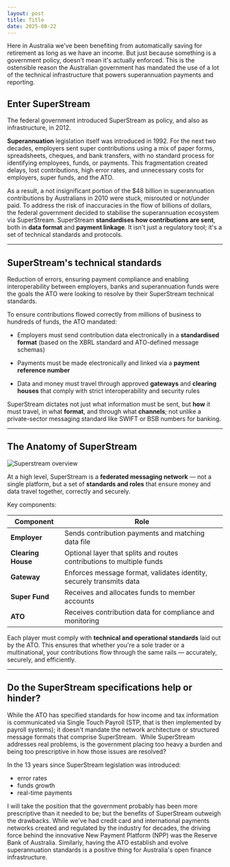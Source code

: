 ```yaml
---
layout: post
title: Title
date: 2025-08-22
---
```


Here in Australia we've been benefiting from automatically saving for retirement as long as we have an income. But just because something is a government policy, doesn't mean it's actually enforced. This is the ostensible reason the Australian government has mandated the use of a lot of the technical infrastructure that powers superannuation payments and reporting. 

## Enter SuperStream

The federal government introduced SuperStream as policy, and also as infrastructure, in 2012. 

**Superannuation** legislation itself was introduced in 1992. For the next two decades, employers sent super contributions using a mix of paper forms, spreadsheets, cheques, and bank transfers, with no standard process for identifying employees, funds, or payments. This fragmentation created delays, lost contributions, high error rates, and unnecessary costs for employers, super funds, and the ATO.

As a result, a not insignificant portion of the \$48 billion in superannuation contributions by Australians in 2010 were stuck, misrouted or not/under paid. To address the risk of inaccuracies in the flow of billions of dollars, the federal government decided to stabilise the superannuation ecosystem via SuperStream. SuperStream **standardises how contributions are sent**, both in **data format** and **payment linkage**. It isn't just a regulatory tool; it's a set of technical standards and protocols.

---

## **SuperStream's technical standards**

Reduction of errors, ensuring payment compliance and enabling interoperability between employers, banks and superannuation funds were the goals the ATO were looking to resolve by their SuperStream technical standards. 

To ensure contributions flowed correctly from millions of business to hundreds of funds, the ATO mandated:

* Employers must send contribution data electronically in a **standardised format** (based on the XBRL standard and ATO-defined message schemas)&#x20;

* Payments must be made electronically and linked via a **payment reference number**&#x20;

* Data and money must travel through approved **gateways** and **clearing houses** that comply with strict interoperability and security rules&#x20;

SuperStream dictates not just what information must be sent, but **how** it must travel, in what **format**, and through what **channels**; not unlike a private-sector messaging standard like SWIFT or BSB numbers for banking.

---

## **The Anatomy of SuperStream**

![Superstream overview](/2025-08-22-superstream-overview.jpg)

At a high level, SuperStream is a **federated messaging network** — not a single platform, but a set of **standards and roles** that ensure money and data travel together, correctly and securely.

Key components:

| **Component**      | **Role**                                                              |
| ------------------ | --------------------------------------------------------------------- |
| **Employer**       | Sends contribution payments and matching data file                    |
| **Clearing House** | Optional layer that splits and routes contributions to multiple funds |
| **Gateway**        | Enforces message format, validates identity, securely transmits data  |
| **Super Fund**     | Receives and allocates funds to member accounts                       |
| **ATO**            | Receives contribution data for compliance and monitoring              |

Each player must comply with **technical and operational standards** laid out by the ATO. This ensures that whether you're a sole trader or a multinational, your contributions flow through the same rails — accurately, securely, and efficiently.

---

## Do the SuperStream specifications help or hinder?

While the ATO has specified standards for how income and tax information is communicated via Single Touch Payroll (STP, that is then implemented by payroll systems); it doesn't mandate the network architecture or structured message formats that comprise SuperStream.  While SuperStream addresses real problems, is the government placing too heavy a burden and being too prescriptive in how those issues are resolved? 

In the 13 years since SuperStream legislation was introduced:

* error rates
* funds growth
* real-time payments

I will take the position that the government probably has been more prescriptive than it needed to be; but the benefits of SuperStream outweigh the drawbacks. While we've had credit card and international payments networks created and regulated by the industry for decades, the driving force behind the innovative New Payment Platform (NPP) was the Reserve Bank of Australia. Similarly, having the ATO establish and evolve superannuation standards is a positive thing for Australia's open finance infrastructure.  
